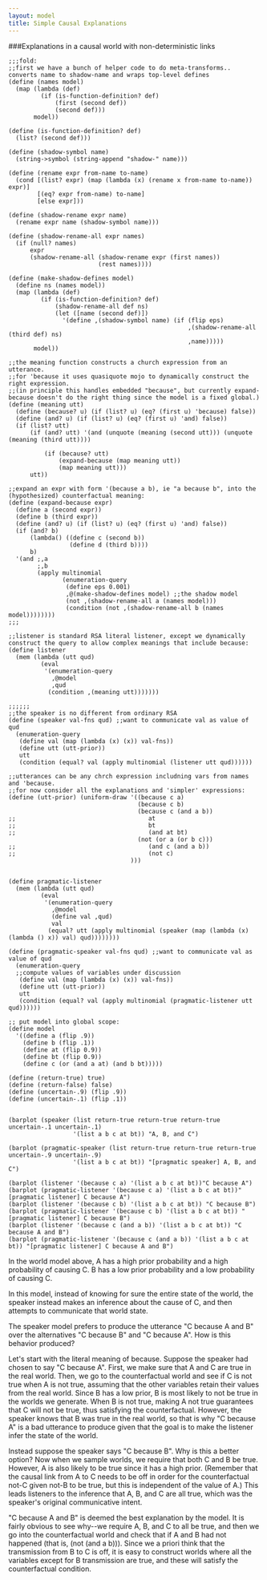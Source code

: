 ```yaml
---
layout: model
title: Simple Causal Explanations
---
```


###Explanations in a causal world with non-deterministic links

~~~~
;;;fold:
;;first we have a bunch of helper code to do meta-transforms.. converts name to shadow-name and wraps top-level defines
(define (names model)
  (map (lambda (def)
         (if (is-function-definition? def)
             (first (second def))
             (second def)))
       model))

(define (is-function-definition? def)
  (list? (second def)))

(define (shadow-symbol name)
  (string->symbol (string-append "shadow-" name)))

(define (rename expr from-name to-name)
  (cond [(list? expr) (map (lambda (x) (rename x from-name to-name)) expr)]
        [(eq? expr from-name) to-name]
        [else expr]))

(define (shadow-rename expr name)
  (rename expr name (shadow-symbol name)))

(define (shadow-rename-all expr names)
  (if (null? names)
      expr
      (shadow-rename-all (shadow-rename expr (first names))
                         (rest names))))

(define (make-shadow-defines model)
  (define ns (names model))
  (map (lambda (def)
         (if (is-function-definition? def)
             (shadow-rename-all def ns)
             (let ([name (second def)])
               '(define ,(shadow-symbol name) (if (flip eps)
                                                  ,(shadow-rename-all (third def) ns)
                                                  ,name)))))
       model))

;;the meaning function constructs a church expression from an utterance.
;;for 'because it uses quasiquote mojo to dynamically construct the right expression.
;;(in principle this handles embedded "because", but currently expand-because doesn't do the right thing since the model is a fixed global.)
(define (meaning utt)
  (define (because? u) (if (list? u) (eq? (first u) 'because) false))
  (define (and? u) (if (list? u) (eq? (first u) 'and) false))
  (if (list? utt)
      (if (and? utt) '(and (unquote (meaning (second utt))) (unquote (meaning (third utt))))

          (if (because? utt)
              (expand-because (map meaning utt))
              (map meaning utt)))
      utt))

;;expand an expr with form '(because a b), ie "a because b", into the (hypothesized) counterfactual meaning:
(define (expand-because expr)
  (define a (second expr))
  (define b (third expr))
  (define (and? u) (if (list? u) (eq? (first u) 'and) false))
  (if (and? b) 
      (lambda() ((define c (second b)) 
                 (define d (third b))))
      b)
  '(and ;,a 
        ;,b
        (apply multinomial
               (enumeration-query
                (define eps 0.001)
                ,@(make-shadow-defines model) ;;the shadow model
                (not ,(shadow-rename-all a (names model)))
                (condition (not ,(shadow-rename-all b (names model))))))))
;;;

;;listener is standard RSA literal listener, except we dynamically construct the query to allow complex meanings that include because:
(define listener
  (mem (lambda (utt qud)
         (eval
          '(enumeration-query
            ,@model
            ,qud
           (condition ,(meaning utt)))))))

;;;;;;
;;the speaker is no different from ordinary RSA
(define (speaker val-fns qud) ;;want to communicate val as value of qud
  (enumeration-query
   (define val (map (lambda (x) (x)) val-fns))
   (define utt (utt-prior))
   utt
   (condition (equal? val (apply multinomial (listener utt qud))))))

;;utterances can be any chrch expression includning vars from names and 'because.
;;for now consider all the explanations and 'simpler' expressions:
(define (utt-prior) (uniform-draw '((because c a)
                                    (because c b)
                                    (because c (and a b))
;;                                     at
;;                                     bt
;;                                     (and at bt)
                                    (not (or a (or b c)))
;;                                     (and c (and a b))
;;                                     (not c)
                                  )))


(define pragmatic-listener
  (mem (lambda (utt qud)
         (eval
          '(enumeration-query
            ,@model
            (define val ,qud)
            val
           (equal? utt (apply multinomial (speaker (map (lambda (x) (lambda () x)) val) qud))))))))

(define (pragmatic-speaker val-fns qud) ;;want to communicate val as value of qud
  (enumeration-query
  ;;compute values of variables under discussion
   (define val (map (lambda (x) (x)) val-fns))
   (define utt (utt-prior))
   utt
   (condition (equal? val (apply multinomial (pragmatic-listener utt qud))))))

;; put model into global scope:
(define model
  '((define a (flip .9))
    (define b (flip .1))
    (define at (flip 0.9))
    (define bt (flip 0.9))
    (define c (or (and a at) (and b bt)))))

(define (return-true) true)
(define (return-false) false)
(define (uncertain-.9) (flip .9))
(define (uncertain-.1) (flip .1))


(barplot (speaker (list return-true return-true return-true uncertain-.1 uncertain-.1) 
                  '(list a b c at bt)) "A, B, and C")

(barplot (pragmatic-speaker (list return-true return-true return-true uncertain-.9 uncertain-.9) 
                  '(list a b c at bt)) "[pragmatic speaker] A, B, and C")

(barplot (listener '(because c a) '(list a b c at bt))"C because A")
(barplot (pragmatic-listener '(because c a) '(list a b c at bt))"[pragmatic listener] C because A")
(barplot (listener '(because c b) '(list a b c at bt)) "C because B")
(barplot (pragmatic-listener '(because c b) '(list a b c at bt)) "[pragmatic listener] C because B")
(barplot (listener '(because c (and a b)) '(list a b c at bt)) "C because A and B")
(barplot (pragmatic-listener '(because c (and a b)) '(list a b c at bt)) "[pragmatic listener] C because A and B")

~~~~

In the world model above, A has a high prior probability and a high probability of causing 
C. B has a low prior probability and a low probability of causing C.

In this model, instead of knowing for sure the entire state of the world, the speaker instead
makes an inference about the cause of C, and then attempts to communicate that world state.

The speaker model prefers to produce the utterance "C because A and B" over the alternatives
"C because B" and "C because A". How is this behavior produced?

Let's start with the literal meaning of because. Suppose the speaker had chosen to say
"C because A". First, we make sure that A and C are true in the real world. Then, we go to
the counterfactual world and see if C is not true when A is not true, assuming that the other
variables retain their values from the real world. Since B has a low prior, B is most likely
to not be true in the worlds we generate. When B is not true, making A not true guarantees
that C will not be true, thus satisfying the counterfactual. However, the speaker knows that
B was true in the real world, so that is why "C because A" is a bad utterance to produce
given that the goal is to make the listener infer the state of the world.

Instead suppose the speaker says "C because B". Why is this a better option? Now when we
sample worlds, we require that both C and B be true. However, A is also likely to be true
since it has a high prior. (Remember that the causal link from A to C needs to be off in order
for the counterfactual not-C given not-B to be true, but this is independent of the value of
A.) This leads listeners to the inference that A, B, and C are all true, which was the speaker's
original communicative intent.

"C because A and B" is deemed the best explanation by the model. It is fairly obvious to 
see why--we require A, B, and C to all be true, and then we go into the counterfactual
world and check that if A and B had not happened (that is, (not (and a b))). Since we a priori
think that the transmission from B to C is off, it is easy to construct worlds where all the 
variables except for B transmission are true, and these will satisfy the counterfactual
condition.
